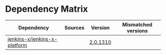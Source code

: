 # Dependency Matrix

Dependency | Sources | Version | Mismatched versions
---------- | ------- | ------- | -------------------
[jenkins-x/jenkins-x-platform](https://github.com/jenkins-x/jenkins-x-platform.git) |  | [2.0.1310](https://github.com/jenkins-x/jenkins-x-platform/releases/tag/v2.0.1310) | 
